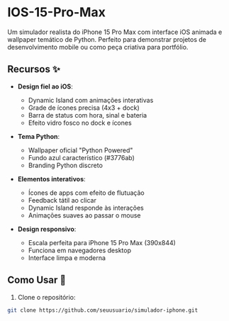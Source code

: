 # IOS-15-Pro-Max
Um simulador realista do iPhone 15 Pro Max com interface iOS animada e wallpaper temático de Python. Perfeito para demonstrar projetos de desenvolvimento mobile ou como peça criativa para portfólio.

## Recursos ✨

- **Design fiel ao iOS**:
  - Dynamic Island com animações interativas
  - Grade de ícones precisa (4x3 + dock)
  - Barra de status com hora, sinal e bateria
  - Efeito vidro fosco no dock e ícones

- **Tema Python**:
  - Wallpaper oficial "Python Powered"
  - Fundo azul característico (#3776ab)
  - Branding Python discreto

- **Elementos interativos**:
  - Ícones de apps com efeito de flutuação
  - Feedback tátil ao clicar
  - Dynamic Island responde às interações
  - Animações suaves ao passar o mouse

- **Design responsivo**:
  - Escala perfeita para iPhone 15 Pro Max (390x844)
  - Funciona em navegadores desktop
  - Interface limpa e moderna

## Como Usar 🚀

1. Clone o repositório:
```bash
git clone https://github.com/seuusuario/simulador-iphone.git

